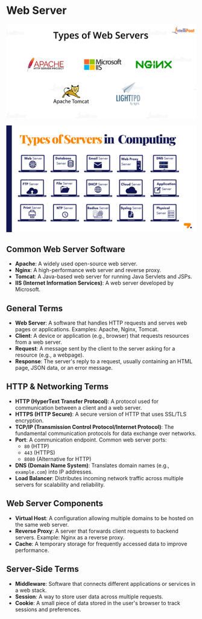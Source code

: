 # Web Server

<kbd>![image](img/web_server.png)</kbd>

<kbd>![image](img/server_types.png)</kbd>


## Common Web Server Software

- **Apache**: A widely used open-source web server.
- **Nginx**: A high-performance web server and reverse proxy.
- **Tomcat**: A Java-based web server for running Java Servlets and JSPs.
- **IIS (Internet Information Services)**: A web server developed by Microsoft.

## General Terms

- **Web Server**: A software that handles HTTP requests and serves web pages or applications. Examples: Apache, Nginx, Tomcat.
- **Client**: A device or application (e.g., browser) that requests resources from a web server.
- **Request**: A message sent by the client to the server asking for a resource (e.g., a webpage).
- **Response**: The server's reply to a request, usually containing an HTML page, JSON data, or an error message.

## HTTP & Networking Terms

- **HTTP (HyperText Transfer Protocol)**: A protocol used for communication between a client and a web server.
- **HTTPS (HTTP Secure)**: A secure version of HTTP that uses SSL/TLS encryption.
- **TCP/IP (Transmission Control Protocol/Internet Protocol)**: The fundamental communication protocols for data exchange over networks.
- **Port**: A communication endpoint. Common web server ports:
  - `80` (HTTP)
  - `443` (HTTPS)
  - `8080` (Alternative for HTTP)
- **DNS (Domain Name System)**: Translates domain names (e.g., `example.com`) into IP addresses.
- **Load Balancer**: Distributes incoming network traffic across multiple servers for scalability and reliability.

## Web Server Components

- **Virtual Host**: A configuration allowing multiple domains to be hosted on the same web server.
- **Reverse Proxy**: A server that forwards client requests to backend servers. Example: Nginx as a reverse proxy.
- **Cache**: A temporary storage for frequently accessed data to improve performance.

## Server-Side Terms

- **Middleware**: Software that connects different applications or services in a web stack.
- **Session**: A way to store user data across multiple requests.
- **Cookie**: A small piece of data stored in the user's browser to track sessions and preferences.
